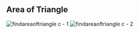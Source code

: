 ## Area of Triangle
![findareaoftriangle c - 1](https://user-images.githubusercontent.com/82011491/196619364-d1277ca8-b446-4366-b82e-6d0178a17746.png)
![findareaoftriangle c - 2](https://user-images.githubusercontent.com/82011491/196619386-e2056a9b-fe8d-493b-ae23-855dabf44b05.png)
